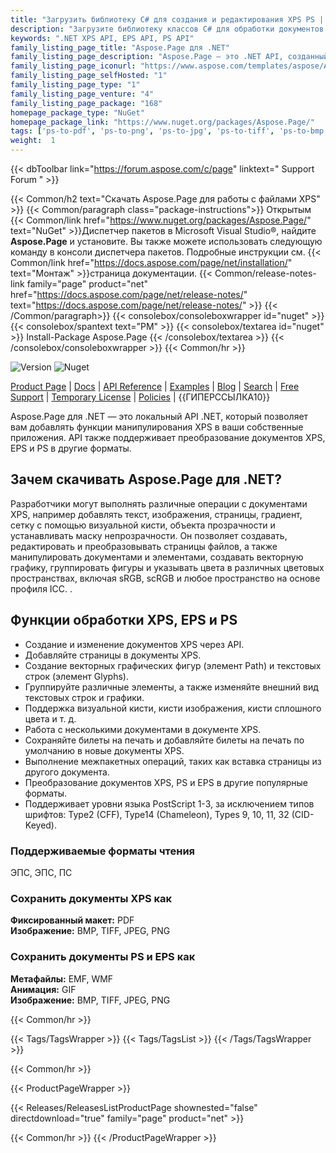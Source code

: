 ```yaml
---
title: "Загрузить библиотеку C# для создания и редактирования XPS PS | Aspose.Page API"
description: "Загрузите библиотеку классов C# для обработки документов PostScript и XPS. Поддержка форм, глифов, кистей, цветовых пространств. Преобразование XPS в PDF и изображение через .NET API."
keywords: ".NET XPS API, EPS API, PS API"
family_listing_page_title: "Aspose.Page для .NET"
family_listing_page_description: "Aspose.Page — это .NET API, созданный для того, чтобы разработчики могли работать с документами XPS и EPS. Используя API, вы можете создавать, редактировать и сохранять как существующие, так и новые документы XPS. Кроме того, вы можете конвертировать документы XPS и EPS в PDF и изображения. Aspose.Page для .NET реализован с использованием C# и может использоваться с любым языком .NET, таким как C#, VB.NET и J# и т. д. Его можно интегрировать с любым типом приложения, будь то веб-приложение ASP.NET или Windows. Заявление."
family_listing_page_iconurl: "https://www.aspose.com/templates/aspose/App_Themes/V3/images/page/272x272/aspose_page-for-net.png"
family_listing_page_selfHosted: "1"
family_listing_page_type: "1"
family_listing_page_venture: "4"
family_listing_page_package: "168"
homepage_package_type: "NuGet"
homepage_package_link: "https://www.nuget.org/packages/Aspose.Page/"
tags: ['ps-to-pdf', 'ps-to-png', 'ps-to-jpg', 'ps-to-tiff', 'ps-to-bmp', 'eps-to-pdf', 'eps-to-png', 'eps-to-jpg', 'eps-to-tiff', 'eps-to-bmp', 'xps-to-pdf', 'xps-to-png', 'xps-to-jpg', 'xps-to-tiff', 'xps-to-bmp', 'postscript-to-pdf', 'postscript-to-png']
weight:  1
---
```


{{< dbToolbar link="https://forum.aspose.com/c/page" linktext=" Support Forum " >}}

{{< Common/h2 text="Скачать Aspose.Page для работы с файлами XPS"  >}}
{{< Common/paragraph class="package-instructions">}}
Открытым
{{< Common/link href="https://www.nuget.org/packages/Aspose.Page/" text="NuGet"  >}}Диспетчер пакетов в Microsoft Visual Studio®, найдите <b>Aspose.Page</b> и установите. Вы также можете использовать следующую команду в консоли диспетчера пакетов. Подробные инструкции см.
{{< Common/link href="https://docs.aspose.com/page/net/installation/" text="Монтаж"  >}}страница документации.
{{< Common/release-notes-link family="page" product="net" href="https://docs.aspose.com/page/net/release-notes/" text="https://docs.aspose.com/page/net/release-notes/"  >}}
{{< /Common/paragraph>}}
{{< consolebox/consoleboxwrapper id="nuget" >}}
       {{< consolebox/spantext text="PM" >}}
       {{< consolebox/textarea id="nuget" >}} Install-Package Aspose.Page {{< /consolebox/textarea >}}
{{< /consolebox/consoleboxwrapper >}}
{{< Common/hr >}}

![Version](https://img.shields.io/nuget/v/Aspose.Total) ![Nuget](https://img.shields.io/nuget/dt/Aspose.Total?label=nuget%20downloads)

[Product Page](https://products.aspose.com/total/net/) | [Docs](https://docs.aspose.com/total/net/) | [API Reference](https://reference.aspose.com/) | [Examples](http://aspose.github.io) | [Blog](https://blog.aspose.com/category/total/) | [Search](https://search.aspose.com/) | [Free Support](https://forum.aspose.com/) | [Temporary License](https://purchase.aspose.com/temporary-license) | [Policies](https://purchase.aspose.com/policies) | {{ГИПЕРССЫЛКА10}}

Aspose.Page для .NET — это локальный API .NET, который позволяет вам добавлять функции манипулирования XPS в ваши собственные приложения. API также поддерживает преобразование документов XPS, EPS и PS в другие форматы.

## Зачем скачивать Aspose.Page для .NET?

Разработчики могут выполнять различные операции с документами XPS, например добавлять текст, изображения, страницы, градиент, сетку с помощью визуальной кисти, объекта прозрачности и устанавливать маску непрозрачности. Он позволяет создавать, редактировать и преобразовывать страницы файлов, а также манипулировать документами и элементами, создавать векторную графику, группировать фигуры и указывать цвета в различных цветовых пространствах, включая sRGB, scRGB и любое пространство на основе профиля ICC. .

## Функции обработки XPS, EPS и PS

- Создание и изменение документов XPS через API.
- Добавляйте страницы в документы XPS.
- Создание векторных графических фигур (элемент Path) и текстовых строк (элемент Glyphs).
- Группируйте различные элементы, а также изменяйте внешний вид текстовых строк и графики.
- Поддержка визуальной кисти, кисти изображения, кисти сплошного цвета и т. д.
- Работа с несколькими документами в документе XPS.
- Сохраняйте билеты на печать и добавляйте билеты на печать по умолчанию в новые документы XPS.
- Выполнение межпакетных операций, таких как вставка страницы из другого документа.
- Преобразование документов XPS, PS и EPS в другие популярные форматы.
- Поддерживает уровни языка PostScript 1-3, за исключением типов шрифтов: Type2 (CFF), Type14 (Chameleon), Types 9, 10, 11, 32 (CID-Keyed).

### Поддерживаемые форматы чтения

ЭПС, ЭПС, ПС

### Сохранить документы XPS как

**Фиксированный макет:** PDF\
**Изображение:** BMP, TIFF, JPEG, PNG

### Сохранить документы PS и EPS как

**Метафайлы:** EMF, WMF\
**Анимация:** GIF\
**Изображение:** BMP, TIFF, JPEG, PNG

{{< Common/hr >}}

{{< Tags/TagsWrapper >}}
 {{< Tags/TagsList >}}
{{< /Tags/TagsWrapper >}}

{{< Common/hr >}}

{{< ProductPageWrapper >}}
<!-- ReleasesListProductPage-->
   {{< Releases/ReleasesListProductPage shownested="false"  directdownload="true" family="page" product="net" >}}
<!-- /ReleasesListProductPage-->
{{< Common/hr >}}
{{< /ProductPageWrapper >}}


